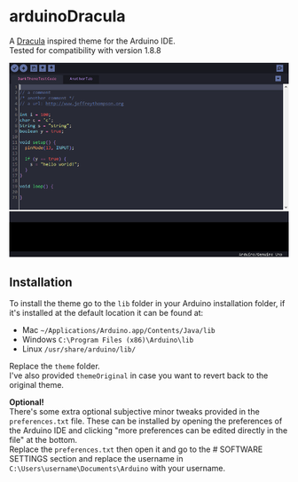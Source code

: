 # arduinoDracula
A [Dracula](https://draculatheme.com/) inspired theme for the Arduino IDE.  
Tested for compatibility with version 1.8.8

![screenshot](screenshot.png)

## Installation
To install the theme go to the `lib` folder in your Arduino installation folder, if it's installed at the default location it can be found at:

* Mac `~/Applications/Arduino.app/Contents/Java/lib`
* Windows `C:\Program Files (x86)\Arduino\lib`
* Linux `/usr/share/arduino/lib/`

Replace the `theme` folder.  
I've also provided `themeOriginal` in case you want to revert back to the original theme.

**Optional!**  
There's some extra optional subjective minor tweaks provided in the `preferences.txt` file. These can be installed by opening the preferences of the Arduino IDE and clicking "more preferences can be edited directly in the file" at the bottom.  
Replace the `preferences.txt` then open it and go to the # SOFTWARE SETTINGS section and replace the username in  `C:\Users\username\Documents\Arduino` with your username.

